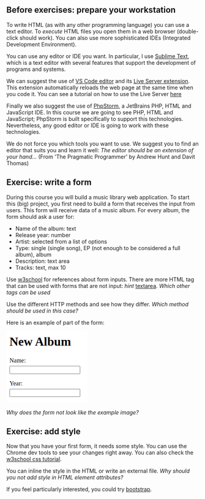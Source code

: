 ## Before exercises: prepare your workstation

To write HTML (as with any other programming language) you can use a text editor.
To *execute* HTML files you open them in a web browser (double-click should work).
You can also use more sophisticated IDEs (Integrated Development Environment).

You can use any editor or IDE you want.
In particular, I use [Sublime Text](https://www.sublimetext.com/), which is a text editor with several features that support the development of programs and systems.

We can suggest the use of [VS Code editor](https://code.visualstudio.com/download) and its [Live Server extension](https://marketplace.visualstudio.com/items?itemName=ritwickdey.LiveServer).
This extension automatically reloads the web page at the same time when you code it.
You can see a tutorial on how to use the Live Server [here](https://www.youtube.com/watch?v=T0SInJ7Eo8M)

Finally we also suggest the use of [PhpStorm](https://www.jetbrains.com/phpstorm/), a JetBrains PHP, HTML and JavaScript IDE.
In this course we are going to see PHP, HTML and JavaScript; PhpStorm is built specifically to support this technologies.
Nevertheless, any good editor or IDE is going to work with these technologies.

We do not force you which tools you want to use.
We suggest you to find an editor that suits you and learn it well: *The editor should be an extension of your hand...* (From 'The Pragmatic Programmer' by Andrew Hunt and Davit Thomas)

## Exercise: write a form

During this course you will build a music library web application.
To start this (big) project, you first need to build a form that receives the input from users.
This form will receive data of a music album.
For every album, the form should ask a user for:

* Name of the album: text
* Release year: number
* Artist: selected from a list of options
* Type: single (single song), EP (not enough to be considered a full album), album
* Description: text area
* Tracks: text, max 10

Use [w3school](https://www.w3schools.com/html/html_forms.asp) for references about form inputs.
There are more HTML tag that can be used with forms that are not input: *hint* [textarea](https://www.w3schools.com/tags/tag_textarea.asp).
*Which other tags can be used*

Use the different HTTP methods and see how they differ.
*Which method should be used in this case?*

Here is an example of part of the form:

![Example Form](examples/images/form.png)

*Why does the form not look like the example image?*

## Exercise: add style


Now that you have your first form, it needs some style.
You can use the Chrome dev tools to see your changes right away.
You can also check the [w3school css tutorial](https://www.w3schools.com/Css/).

You can inline the style in the HTML or write an external file.
*Why should you not add style in HTML element attributes?*

If you feel particularly interested, you could try [bootstrap](https://getbootstrap.com/).
